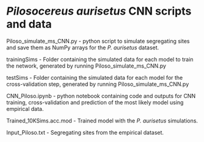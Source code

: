 # ***Pilosocereus aurisetus* CNN scripts and data**
Piloso_simulate_ms_CNN.py - python script to simulate segregating sites and save them as NumPy arrays
for the *P. aurisetus* dataset.

trainingSims - Folder containing the simulated data for each model to train the network, 
generated by running Piloso_simulate_ms_CNN.py

testSims - Folder containing the simulated data for each model for the cross-validation step, 
generated by running Piloso_simulate_ms_CNN.py

CNN_Piloso.ipynb - python notebook containing code and outputs for CNN training, cross-validation 
and prediction of the most likely model using empirical data.

Trained_10KSims.acc.mod - Trained model with the *P. aurisetus* simulations.

Input_Piloso.txt - Segregating sites from the empirical dataset.